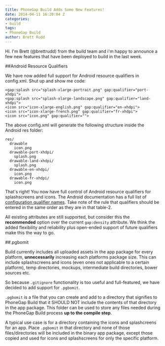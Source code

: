 ```yaml
---
title: PhoneGap Build Adds Some New Features!
date: 2014-04-11 16:20:04 Z
categories:
- build
tags:
- PhoneGap Build
author: Brett Rudd
---
```


Hi. I'm Brett (@brettrudd) from the build team and i'm happy to announce a few new features that have been deployed to build in the last week.

<!-- end-slug -->
##Android Resource Qualifiers


We have now added full support for Android resource qualifiers in config.xml. Shut up and show me code:

    <gap:splash src="splash-xlarge-portrait.png" gap:qualifier="port-xhdpi">
    <gap:splash src="splash-xlarge-landscape.png" gap:qualifier="land-xhdpi">
    <icon src="icon-xlarge-english.png" gap:qualifier="en-xhdpi">
    <icon src="icon-xlarge-french.png" gap:qualifier="fr-xhdpi">
    <icon src="icon.png" gap:qualifier="">

The above config.xml will generate the following structure inside the Android res folder:

    res/
      drawable  
        icon.png
      drawable-port-xhdpi/  
        splash.png  
      drawable-land-xhdpi/  
        splash.png  
      drawable-en-xhdpi/  
        icon.png  
      drawable-fr-xhdpi/
        icon.png

That's right! You now have full control of Android resource qualifiers for splashscreens and icons. The Android documentation has a full
list of [configuration qualifier names](http://developer.android.com/guide/topics/resources/providing-resources.html). Take note of the rule that qualifiers should be entered
in the same order as they are in that table-2.

All existing attributes are still supported, but consider this the **recommended** option over the current `gap:density` attribute.  We think the added flexibility and reliability plus open-ended support of future qualifiers make this the way to go.

##.pgbomit


Build currently includes all uploaded assets in the app package for every platform, **unnecessarily** increasing each platforms package size. This can include splashscreens and icons (even ones not applicable to a certain platform), temp directories, mockups, intermediate build directories, bower sources etc.

So because `.gitignore` functionality is too useful and full-featured, we have decided to add support for `.pgbomit`.

`.pgbomit` is a file that you can create and add to a directory that signifies to PhoneGap Build that it SHOULD NOT include the contents of that directory in the app package. This folder can be used to store any files needed during the PhoneGap Build process **up to the compile step**.

A typical use case is for a directory containing the icons and splashcreens for an app. Place `.pgbomit` in that directory and none of those files/directories will be included in the binary app package, except those copied and used for icons and splashscreens for only the specific platform.
